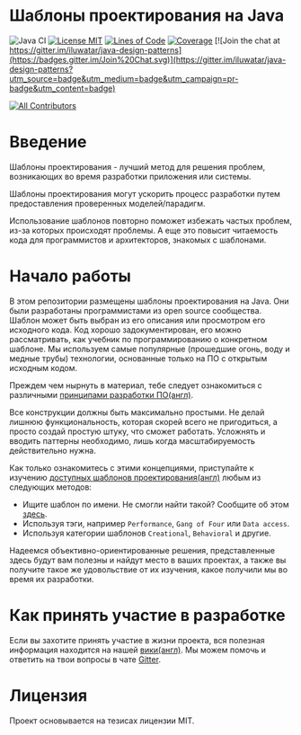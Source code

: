 <!-- the line below needs to be an empty line C: (its because kramdown isnt
     that smart and dearly wants an empty line before a heading to be able to
     display it as such, e.g. website) -->

# Шаблоны проектирования на Java

![Java CI](https://github.com/iluwatar/java-design-patterns/workflows/Java%20CI/badge.svg)
[![License MIT](https://img.shields.io/badge/license-MIT-blue.svg)](https://raw.githubusercontent.com/iluwatar/java-design-patterns/master/LICENSE.md)
[![Lines of Code](https://sonarcloud.io/api/project_badges/measure?project=iluwatar_java-design-patterns&metric=ncloc)](https://sonarcloud.io/dashboard?id=iluwatar_java-design-patterns)
[![Coverage](https://sonarcloud.io/api/project_badges/measure?project=iluwatar_java-design-patterns&metric=coverage)](https://sonarcloud.io/dashboard?id=iluwatar_java-design-patterns)
[![Join the chat at https://gitter.im/iluwatar/java-design-patterns](https://badges.gitter.im/Join%20Chat.svg)](https://gitter.im/iluwatar/java-design-patterns?utm_source=badge&utm_medium=badge&utm_campaign=pr-badge&utm_content=badge)
<!-- ALL-CONTRIBUTORS-BADGE:START - Do not remove or modify this section -->
[![All Contributors](https://img.shields.io/badge/all_contributors-178-orange.svg?style=flat-square)](#contributors-)
<!-- ALL-CONTRIBUTORS-BADGE:END -->

# Введение
Шаблоны проектирования - лучший метод для решения проблем, возникающих
во время разработки приложения или системы.

Шаблоны проектирования могут ускорить процесс разработки путем предоставления
проверенных моделей/парадигм.

Использование шаблонов повторно поможет избежать частых проблем, из-за которых
происходят проблемы. А еще это повысит читаемость кода для программистов и 
архитекторов, знакомых с шаблонами.

# Начало работы

В этом репозитории размещены шаблоны проектирования на Java. Они были разработаны
программистами из open source сообщества. Шаблон может быть выбран 
из его описания или просмотром его исходного кода. Код хорошо задокументирован,
его можно рассматривать, как учебник по программированию о конкретном шаблоне.
Мы используем самые популярные (прошедшие огонь, воду и медные трубы) технологии,
основанные только на ПО с открытым исходным кодом.

Преждем чем нырнуть в материал, тебе следует ознакомиться с различными
[принципами разработки ПО(англ)](https://java-design-patterns.com/principles/).

Все конструкции должны быть максимально простыми. Не делай лишнюю функциональность,
которая скорей всего не пригодиться, а просто создай простую штуку, что сможет
работать. Усложнять и вводить паттерны необходимо, лишь когда масштабируемость
действительно нужна.

Как только ознакомитесь с этими концепциями, приступайте к изучению
[доступных шаблонов проектирования(англ)](https://java-design-patterns.com/patterns/) любым
из следующих методов:

- Ищите шаблон по имени. Не смогли найти такой? Сообщите об этом [здесь](https://github.com/iluwatar/java-design-patterns/issues).
- Используя тэги, например `Performance`, `Gang of Four` или `Data access`.
- Используя категории шаблонов `Creational`, `Behavioral` и другие.

Надеемся объективно-ориентированные решения, представленные здесь будут вам 
полезны и найдут место в ваших проектах, а также вы получите такое же удовольствие 
от их изучения, какое получили мы во время их разработки.

# Как принять участие в разработке

Если вы захотите принять участие в жизни проекта, вся полезная информация находится на 
нашей [вики(англ)](https://github.com/iluwatar/java-design-patterns/wiki). Мы можем помочь
и ответить на твои вопросы в чате [Gitter](https://gitter.im/iluwatar/java-design-patterns).

# Лицензия

Проект основывается на тезисах лицензии MIT.

